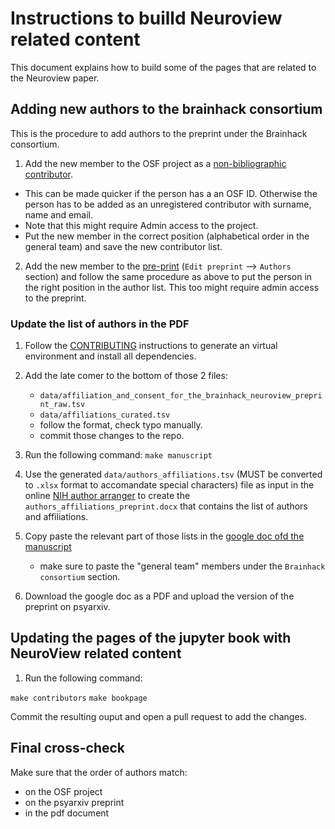 # Instructions to builld Neuroview related content

This document explains how to build some of the pages that are related to the
Neuroview paper.

## Adding new authors to the brainhack consortium

This is the procedure to add authors to the preprint under the Brainhack
consortium.

1.  Add the new member to the OSF project as a
    [non-bibliographic contributor](https://osf.io/4szct/contributors/).

- This can be made quicker if the person has a an OSF ID. Otherwise the person
  has to be added as an unregistered contributor with surname, name and email.
- Note that this might require Admin access to the project.
- Put the new member in the correct position (alphabetical order in the general
  team) and save the new contributor list.

2.  Add the new member to the [pre-print](https://psyarxiv.com/rytjq/)
    (`Edit preprint` --> `Authors` section) and follow the same procedure as
    above to put the person in the right position in the author list. This too
    might require admin access to the preprint.

### Update the list of authors in the PDF

1. Follow the [CONTRIBUTING](./CONTRIBUTING.md) instructions to generate an
   virtual environment and install all dependencies.

2. Add the late comer to the bottom of those 2 files:

    - `data/affiliation_and_consent_for_the_brainhack_neuroview_preprint_raw.tsv`
    - `data/affiliations_curated.tsv`
    - follow the format, check typo manually.
    - commit those changes to the repo.

3. Run the following command: `make manuscript`

4. Use the generated `data/authors_affiliations.tsv` (MUST be converted to
   `.xlsx` format to accomandate special characters) file as input in the online
   [NIH author arranger](https://authorarranger.nci.nih.gov/#/web-tool) to
   create the `authors_affiliations_preprint.docx` that contains the list of
   authors and affiliations.

5. Copy paste the relevant part of those lists in the
   [google doc ofd the manuscript](https://docs.google.com/document/d/1Rfjyb2ueF0BX0EavK9oCd1SfjdNb1CiaXTl5AjFWy9Y/edit?usp=sharing)

    - make sure to paste the "general team" members under the
      `Brainhack consortium` section.

6. Download the google doc as a PDF and upload the version of the preprint on
   psyarxiv.

## Updating the pages of the jupyter book with NeuroView related content

1. Run the following command:

`make contributors` `make bookpage`

Commit the resulting ouput and open a pull request to add the changes.

## Final cross-check

Make sure that the order of authors match:

- on the OSF project
- on the psyarxiv preprint
- in the pdf document
